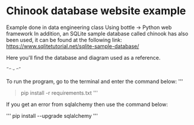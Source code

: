 # Chinook database website example
Example done in data engineering class
Using bottle -> Python web framework
In addition, an SQLite sample database called chinook has also been used, it can be found at the following link:
https://www.sqlitetutorial.net/sqlite-sample-database/

Here you'll find the database and diagram used as a reference.

˶ᵔ ᵕ ᵔ˶

To run the program, go to the terminal and enter the command below:
'''
>pip install -r requirements.txt
'''

If you get an error from sqlalchemy then use the command below:

'''
pip install --upgrade sqlalchemy
'''
